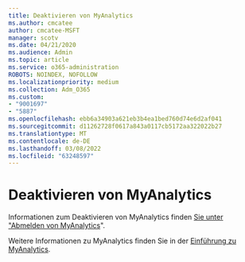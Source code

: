 ```yaml
---
title: Deaktivieren von MyAnalytics
ms.author: cmcatee
author: cmcatee-MSFT
manager: scotv
ms.date: 04/21/2020
ms.audience: Admin
ms.topic: article
ms.service: o365-administration
ROBOTS: NOINDEX, NOFOLLOW
ms.localizationpriority: medium
ms.collection: Adm_O365
ms.custom:
- "9001697"
- "5887"
ms.openlocfilehash: ebb6a34903a621eb3b4ea1bed760d74e6d2af041
ms.sourcegitcommit: d11262728f0617a843a0117cb5172aa322022b27
ms.translationtype: MT
ms.contentlocale: de-DE
ms.lasthandoff: 03/08/2022
ms.locfileid: "63248597"
---
```

# <a name="disable-myanalytics"></a>Deaktivieren von MyAnalytics

Informationen zum Deaktivieren von MyAnalytics finden [Sie unter "Abmelden von MyAnalytics](https://docs.microsoft.com/workplace-analytics/myanalytics/use/opt-out-of-mya)". 

Weitere Informationen zu MyAnalytics finden Sie in der [Einführung zu MyAnalytics](https://docs.microsoft.com/workplace-analytics/myanalytics/mya-landing-page).
